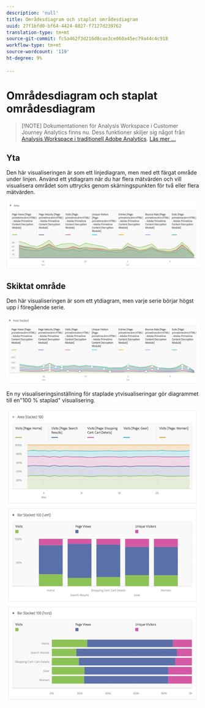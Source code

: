 ```yaml
---
description: 'null'
title: Områdesdiagram och staplat områdesdiagram
uuid: 27f1bfd0-bf64-4424-8827-f7127d239762
translation-type: tm+mt
source-git-commit: fc5a462f3d216d8cae3ce060a45ec79a44c4c918
workflow-type: tm+mt
source-wordcount: '119'
ht-degree: 9%

---
```



# Områdesdiagram och staplat områdesdiagram

>[!NOTE] Dokumentationen för Analysis Workspace i Customer Journey Analytics finns nu. Dess funktioner skiljer sig något från [Analysis Workspace i traditionell Adobe Analytics](https://docs.adobe.com/content/help/en/analytics/analyze/analysis-workspace/home.html). [Läs mer …](/help/getting-started/cja-aa.md)

## Yta

Den här visualiseringen är som ett linjediagram, men med ett färgat område under linjen. Använd ett ytdiagram när du har flera mätvärden och vill visualisera området som uttrycks genom skärningspunkten för två eller flera mätvärden.

![](assets/area.png)

## Skiktat område

Den här visualiseringen är som ett ytdiagram, men varje serie börjar högst upp i föregående serie.

![](assets/area-stacked.png)

En ny visualiseringsinställning för staplade ytvisualiseringar gör diagrammet till en&quot;100 % staplad&quot; visualisering.

![](assets/areastacked100.png)

